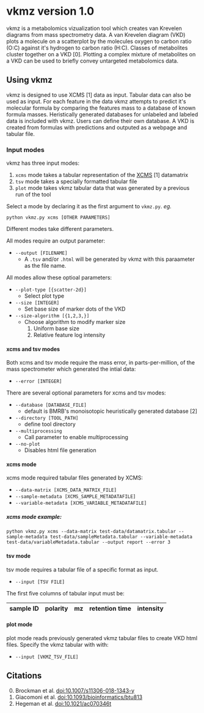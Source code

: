 # vkmz version 1.0 

vkmz is a metabolomics vizualization tool which creates van Krevelen diagrams from mass spectrometry data. A van Krevelen diagram (VKD) plots a molecule on a scatterplot by the molecules oxygen to carbon ratio (O:C) against it's hydrogen to carbon ratio (H:C). Classes of metabolites cluster together on a VKD [0]. Plotting a complex mixture of metabolites on a VKD can be used to briefly convey untargeted metabolomics data.


## Using vkmz

vkmz is designed to use XCMS [1] data as input. Tabular data can also be used as input. For each feature in the data vkmz attempts to predict it's molecular formula by comparing the features mass to a database of known formula masses. Heristically generated databases for unlabeled and labeled data is included with vkmz. Users can define their own database. A VKD is created from formulas with predictions and outputed as a webpage and tabular file.

### Input modes

vkmz has three input modes:
  1. `xcms` mode takes a tabular representation of the [XCMS](https://bioconductor.org/packages/release/bioc/html/xcms.html) [1] datamatrix
  2. `tsv` mode takes a specially formatted tabular file
  3. `plot` mode takes vkmz tabular data that was generated by a previous run of the tool

Select a mode by declaring it as the first argument to `vkmz.py`. *eg.*
```
python vkmz.py xcms [OTHER PARAMETERS]
```

Different modes take different parameters.

All modes require an output parameter:
  * `--output [FILENAME]`
    * A `.tsv` and/or `.html` will be generated by vkmz with this paraameter as the file name.

All modes allow these optioal parameters:
  * `--plot-type [{scatter-2d}]`
    * Select plot type
  * `--size [INTEGER]`
    * Set base size of marker dots of the VKD
  * `--size-algorithm [{1,2,3,}]`
    * Choose algorithm to modify marker size
      1. Uniform base size
      2. Relative feature log intensity

#### xcms and tsv modes

Both xcms and tsv mode require the mass error, in parts-per-million, of the mass spectrometer which generated the intial data:
  * `--error [INTEGER]`

There are several optional parameters for xcms and tsv modes:
  * `--database [DATABASE_FILE]`
    * default is BMRB's monoisotopic heuristically generated database [2]
  * `--directory [TOOL_PATH]`
    * define tool directory
  * `--multiprocessing`
    * Call parameter to enable multiprocessing
  * `--no-plot`
    * Disables html file generation

#### xcms mode

xcms mode required tabular files generated by XCMS:
  * `--data-matrix [XCMS_DATA_MATRIX_FILE]`
  * `--sample-metadata [XCMS_SAMPLE_METADATAFILE]`
  * `--variable-metadata [XCMS_VARIABLE_METADATAFILE]`

##### xcms mode example:
```
python vkmz.py xcms --data-matrix test-data/datamatrix.tabular --sample-metadata test-data/sampleMetadata.tabular --variable-metadata test-data/variableMetadata.tabular --output report --error 3
```

#### tsv mode

tsv mode requires a tabular file of a specific format as input.
  * `--input [TSV FILE]`

The first five columns of tabular input must be:

| sample ID | polarity | mz | retention time | intensity |
|-----------|----------|----|----------------|-----------|

#### plot mode

plot mode reads previously generated vkmz tabular files to create VKD html files. Specify the vkmz tabular with with:
  * `--input [VKMZ_TSV_FILE]`

## Citations

0. Brockman et al. [doi:10.1007/s11306-018-1343-y](https://doi.org/10.1007/s11306-018-1343-y)
1. Giacomoni et al. [doi:10.1093/bioinformatics/btu813](https://doi.org/10.1093/bioinformatics/btu813)
2. Hegeman et al. [doi:10.1021/ac070346t](https://doi.org/10.1021/ac070346t)
